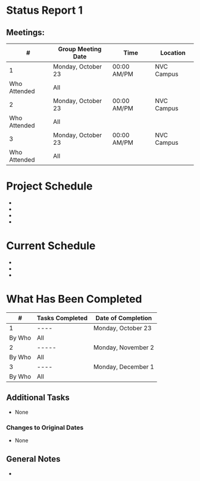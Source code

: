 # Status Report 1

## Meetings:
| # | Group Meeting Date | Time |	Location  |
| --- | --- | --- | --- |
| 1 | Monday, October 23 | 00:00 AM/PM | NVC Campus |			
| Who Attended | All |
| 2 | Monday, October 23 | 00:00 AM/PM | NVC Campus |			
| Who Attended | All |
| 3 | Monday, October 23 | 00:00 AM/PM | NVC Campus |			
| Who Attended | All |

# Project Schedule
*
*
*
*

# Current Schedule
*
*
*

# What Has Been Completed 
| # | Tasks Completed | Date of Completion |
| --- | --- | --- |
| 1 | ---- | Monday, October 23 |			
| By Who | All |
| 2 | ----- | Monday, November 2 |			
| By Who | All |
| 3 | ---- | Monday, December 1 |			
| By Who | All |

## Additional Tasks 
* None

### Changes to Original Dates 
* None

## General Notes 
*

